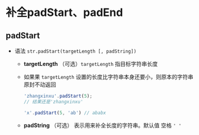 # 补全padStart、padEnd

## padStart

+ 语法 `str.padStart(targetLength [, padString])`

  + **targetLength** （可选）`targetLength` 指目标字符串长度
  + 如果果 `targetLength` 设置的长度比字符串本身还要小，则原本的字符串原封不动返回

      ```js
      'zhangxinxu'.padStart(5);
      // 结果还是'zhangxinxu'

      'x'.padStart(5, 'ab') // ababx
      ```

  + **padString** （可选）  表示用来补全长度的字符串。默认值 空格 `' '`
